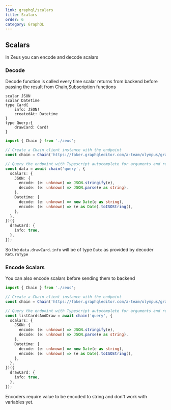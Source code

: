 ```yaml
---
link: graphql/scalars
title: Scalars
order: 6
category: GraphQL
---
```


## Scalars

In Zeus you can encode and decode scalars

### Decode

Decode function is called every time scalar returns from backend before passing the result from Chain,Subscription functions

```gql
scalar JSON
scalar Datetime
type Card{
    info: JSON!
    createdAt: Datetime
}
type Query:{
    drawCard: Card!
}
```

```ts
import { Chain } from './zeus';

// Create a Chain client instance with the endpoint
const chain = Chain('https://faker.graphqleditor.com/a-team/olympus/graphql');

// Query the endpoint with Typescript autocomplete for arguments and response fields
const data = await chain('query', {
  scalars: {
    JSON: {
      encode: (e: unknown) => JSON.stringify(e),
      decode: (e: unknown) => JSON.parse(e as string),
    },
    Datetime: {
      decode: (e: unknown) => new Date(e as string),
      encode: (e: unknown) => (e as Date).toISOString(),
    },
  },
})({
  drawCard: {
    info: true,
  },
});
```

So the `data.drawCard.info` will be of type `Date` as provided by decoder `ReturnType`

### Encode Scalars

You can also encode scalars before sending them to backend

```ts
import { Chain } from './zeus';

// Create a Chain client instance with the endpoint
const chain = Chain('https://faker.graphqleditor.com/a-team/olympus/graphql');

// Query the endpoint with Typescript autocomplete for arguments and response fields
const listCardsAndDraw = await chain('query', {
  scalars: {
    JSON: {
      encode: (e: unknown) => JSON.stringify(e),
      decode: (e: unknown) => JSON.parse(e as string),
    },
    Datetime: {
      decode: (e: unknown) => new Date(e as string),
      encode: (e: unknown) => (e as Date).toISOString(),
    },
  },
})({
  drawCard: {
    info: true,
  },
});
```

Encoders require value to be encoded to string and don't work with variables yet.
